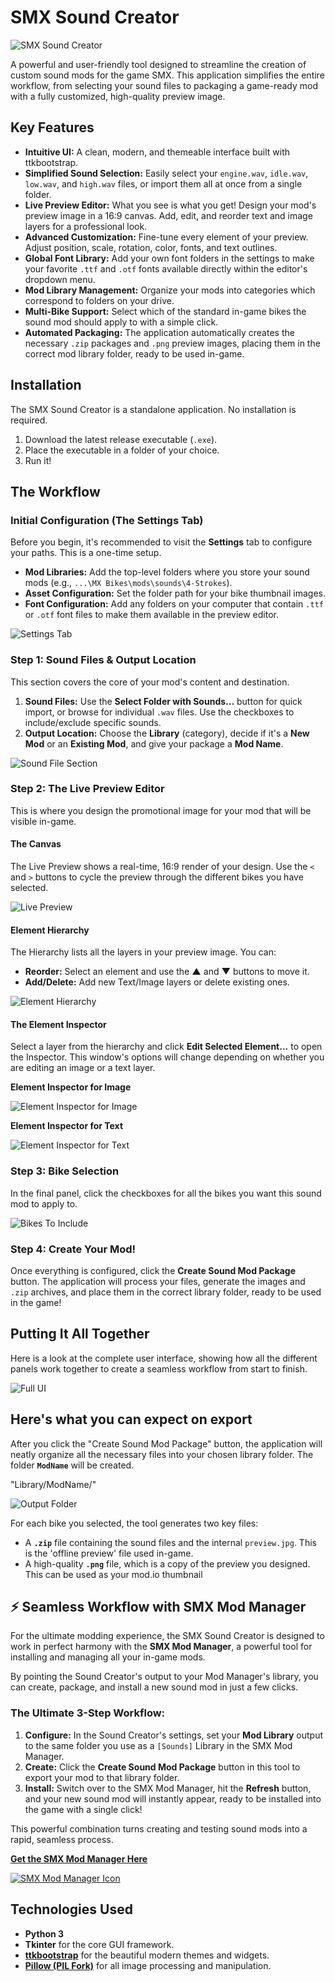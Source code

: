 # SMX Sound Creator

![SMX Sound Creator](assets/smx_sound_creator.png)

A powerful and user-friendly tool designed to streamline the creation of custom sound mods for the game SMX. This application simplifies the entire workflow, from selecting your sound files to packaging a game-ready mod with a fully customized, high-quality preview image.

## Key Features

*   **Intuitive UI:** A clean, modern, and themeable interface built with ttkbootstrap.
*   **Simplified Sound Selection:** Easily select your `engine.wav`, `idle.wav`, `low.wav`, and `high.wav` files, or import them all at once from a single folder.
*   **Live Preview Editor:** What you see is what you get! Design your mod's preview image in a 16:9 canvas. Add, edit, and reorder text and image layers for a professional look.
*   **Advanced Customization:** Fine-tune every element of your preview. Adjust position, scale, rotation, color, fonts, and text outlines.
*   **Global Font Library:** Add your own font folders in the settings to make your favorite `.ttf` and `.otf` fonts available directly within the editor's dropdown menu.
*   **Mod Library Management:** Organize your mods into categories which correspond to folders on your drive.
*   **Multi-Bike Support:** Select which of the standard in-game bikes the sound mod should apply to with a simple click.
*   **Automated Packaging:** The application automatically creates the necessary `.zip` packages and `.png` preview images, placing them in the correct mod library folder, ready to be used in-game.

## Installation

The SMX Sound Creator is a standalone application. No installation is required.

1.  Download the latest release executable (`.exe`).
2.  Place the executable in a folder of your choice.
3.  Run it!

## The Workflow

### Initial Configuration (The Settings Tab)

Before you begin, it's recommended to visit the **Settings** tab to configure your paths. This is a one-time setup.

*   **Mod Libraries:** Add the top-level folders where you store your sound mods (e.g., `...\MX Bikes\mods\sounds\4-Strokes`).
*   **Asset Configuration:** Set the folder path for your bike thumbnail images.
*   **Font Configuration:** Add any folders on your computer that contain `.ttf` or `.otf` font files to make them available in the preview editor.

![Settings Tab](docs/SettingsTab.png)

### Step 1: Sound Files & Output Location

This section covers the core of your mod's content and destination.

1.  **Sound Files:** Use the **Select Folder with Sounds...** button for quick import, or browse for individual `.wav` files. Use the checkboxes to include/exclude specific sounds.
2.  **Output Location:** Choose the **Library** (category), decide if it's a **New Mod** or an **Existing Mod**, and give your package a **Mod Name**.

![Sound File Section](docs/SoundFileSection.png)

### Step 2: The Live Preview Editor

This is where you design the promotional image for your mod that will be visible in-game.

#### The Canvas

The Live Preview shows a real-time, 16:9 render of your design. Use the `<` and `>` buttons to cycle the preview through the different bikes you have selected.

![Live Preview](docs/LivePreview.png)

#### Element Hierarchy

The Hierarchy lists all the layers in your preview image. You can:
*   **Reorder:** Select an element and use the **▲** and **▼** buttons to move it.
*   **Add/Delete:** Add new Text/Image layers or delete existing ones.

![Element Hierarchy](docs/ElementHierarchy.png)

#### The Element Inspector

Select a layer from the hierarchy and click **Edit Selected Element...** to open the Inspector. This window's options will change depending on whether you are editing an image or a text layer.

**Element Inspector for Image**

![Element Inspector for Image](docs/ElementInspectorImage.png)

**Element Inspector for Text**

![Element Inspector for Text](docs/ElementInspectorText.png)

### Step 3: Bike Selection

In the final panel, click the checkboxes for all the bikes you want this sound mod to apply to.

![Bikes To Include](docs/BikesToInclude.png)

### Step 4: Create Your Mod!

Once everything is configured, click the **Create Sound Mod Package** button. The application will process your files, generate the images and `.zip` archives, and place them in the correct library folder, ready to be used in the game!

## Putting It All Together

Here is a look at the complete user interface, showing how all the different panels work together to create a seamless workflow from start to finish.

![Full UI](docs/FullUI.png)

## Here's what you can expect on export
After you click the "Create Sound Mod Package" button, the application will neatly organize all the necessary files into your chosen library folder.
The folder **`ModName`** will be created.

"Library/ModName/"

![Output Folder](docs/OutputFolder.png)

For each bike you selected, the tool generates two key files:
*   A **`.zip`** file containing the sound files and the internal `preview.jpg`. This is the 'offline preview' file used in-game.
*   A high-quality **`.png`** file, which is a copy of the preview you designed. This can be used as your mod.io thumbnail


## ⚡ Seamless Workflow with SMX Mod Manager

For the ultimate modding experience, the SMX Sound Creator is designed to work in perfect harmony with the **SMX Mod Manager**, a powerful tool for installing and managing all your in-game mods.

By pointing the Sound Creator's output to your Mod Manager's library, you can create, package, and install a new sound mod in just a few clicks.

### The Ultimate 3-Step Workflow:

1.  **Configure:** In the Sound Creator's settings, set your **Mod Library** output to the same folder you use as a `[Sounds]` Library in the SMX Mod Manager.
2.  **Create:** Click the **Create Sound Mod Package** button in this tool to export your mod to that library folder.
3.  **Install:** Switch over to the SMX Mod Manager, hit the **Refresh** button, and your new sound mod will instantly appear, ready to be installed into the game with a single click!

This powerful combination turns creating and testing sound mods into a rapid, seamless process.

[**Get the SMX Mod Manager Here**](https://github.com/kBeQ/SMX-Mod-Manager)

[![SMX Mod Manager Icon](assets/Ico_smx_mod_manager.png)](https://github.com/kBeQ/SMX-Mod-Manager)

## Technologies Used

*   **Python 3**
*   **Tkinter** for the core GUI framework.
*   **[ttkbootstrap](https://github.com/israel-dryer/ttkbootstrap)** for the beautiful modern themes and widgets.
*   **[Pillow (PIL Fork)](https://python-pillow.org/)** for all image processing and manipulation.